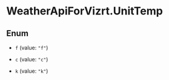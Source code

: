 # WeatherApiForVizrt.UnitTemp

## Enum


* `f` (value: `"f"`)

* `c` (value: `"c"`)

* `k` (value: `"k"`)


